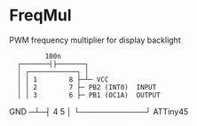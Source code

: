 # FreqMul
PWM frequency multiplier for display backlight

             100n
      ┌───────┤├───────┐
      │ ┌────────────┐ │
      │ │ 1        8 ├─┴─ VCC
      │ │ 2        7 ├─ PB2 (INT0)  INPUT     
      │ │ 3        6 ├─ PB1 (OC1A)  OUTPUT
 GND ─┴─┤ 4        5 │
        └────────────┘
           ATTiny45
